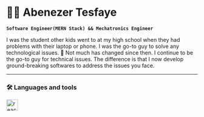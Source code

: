 # 🙋‍♂️ Abenezer Tesfaye

**`Software Engineer(MERN Stack) && Mechatronics Engineer`**

I was the student other kids went to at my high school when they had problems with their laptop or phone. I was the go-to guy to solve any technological issues. 👲 Not much has changed since then. I continue to be the go-to guy for technical issues. The difference is that I now develop ground-breaking softwares to address the issues you face.

---

### 🛠 Languages and tools

<img  align="left" alt="react" width="30px" style="padding-right:10px;"  src="https://cdn.jsdelivr.net/gh/devicons/devicon/icons/react/react-original-wordmark.svg" />
